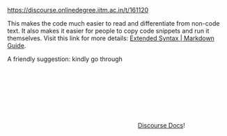 https://discourse.onlinedegree.iitm.ac.in/t/161120

This makes the code much easier to read and differentiate from non-code text. It also makes it easier for people to copy code snippets and run it themselves. Visit this link for more details: <a class="inline-onebox" href="https://www.markdownguide.org/extended-syntax/#fenced-code-blocks">Extended Syntax | Markdown Guide</a>.</p>
<p>A friendly suggestion: kindly go through <a class="hashtag-cooked" data-id="45" data-slug="docs-discourse" data-type="category" href="/c/docs-discourse/45"><span class="hashtag-icon-placeholder"><svg class="fa d-icon d-icon-square-full svg-icon svg-node"><use href="#square-full"></use></svg></span><span>Discourse Docs</span></a>!